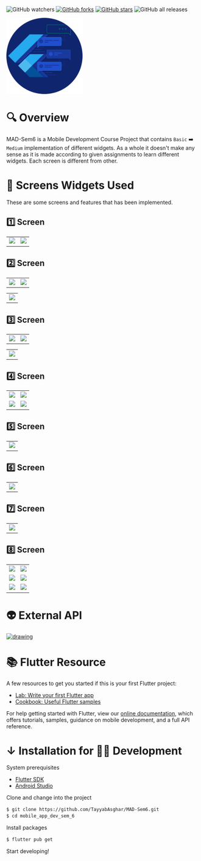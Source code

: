 ![GitHub watchers](https://img.shields.io/github/watchers/TayyabAsghar/MAD-Sem6?style=social)
[![GitHub forks](https://img.shields.io/github/forks/TayyabAsghar/MAD-Sem6?logo=github&style=social)](https://github.com/TayyabAsghar/MAD-Sem6/network)
[![GitHub stars](https://img.shields.io/github/stars/TayyabAsghar/MAD-Sem6?logo=github&style=social)](https://github.com/TayyabAsghar/MAD-Sem6/stargazers)
![GitHub all releases](https://img.shields.io/github/downloads/TayyabAsghar/MAD-Sem6/total?logo=github&style=social)

<a href= "https://github.com/TayyabAsghar/MAD-Sem6/blob/master/assets/icons/android.png">
<img src="assets/icons/android.png" alt="drawing" width="200"/>
</a>

# 🔍 Overview

MAD-Sem6 is a Mobile Development Course Project that contains `Basic` ➡️ `Medium` implementation of different widgets. As a whole it doesn't make any sense as it is made according to given assignments to learn different widgets. Each screen is different from other.

# 📱 Screens Widgets Used

These are some screens and features that has been implemented.

## 1️⃣ Screen

|                |                |
| -------------- | -------------- |
| ![][screen1.1] | ![][screen1.2] |

## 2️⃣ Screen

<!-- Do not merge the tables as it will make the 4th cell empty on Github. -->

|                |                |
| -------------- | -------------- |
| ![][screen2.1] | ![][screen2.2] |

|                |
| -------------- |
| ![][screen2.3] |

## 3️⃣ Screen

|                |                |
| -------------- | -------------- |
| ![][screen3.1] | ![][screen3.2] |

|                |
| -------------- |
| ![][screen3.3] |

## 4️⃣ Screen

|                |                |
| -------------- | -------------- |
| ![][screen4.1] | ![][screen4.2] |
| ![][screen4.3] | ![][screen4.4] |

## 5️⃣ Screen

|              |
| ------------ |
| ![][screen5] |

## 6️⃣ Screen

|              |
| ------------ |
| ![][screen6] |

## 7️⃣ Screen

|              |
| ------------ |
| ![][screen7] |

## 8️⃣ Screen

|                |                |
| -------------- | -------------- |
| ![][screen8.1] | ![][screen8.2] |
| ![][screen8.3] | ![][screen8.4] |
| ![][screen8.5] | ![][screen8.6] |

# 👽 External API

<a href="https://source.unsplash.com">
<img src="https://images.unsplash.com/photo-1549706844-30ea8cad811b?ixid=MnwxMjA3fDB8MHxwaG90by1wYWdlfHx8fGVufDB8fHx8&ixlib=rb-1.2.1&auto=format&fit=crop&w=889&q=80" alt="drawing" width="1000" height="300"/></a>

# 📚 Flutter Resource

A few resources to get you started if this is your first Flutter project:

- [Lab: Write your first Flutter app](https://flutter.dev/docs/get-started/codelab)
- [Cookbook: Useful Flutter samples](https://flutter.dev/docs/cookbook)

For help getting started with Flutter, view our [online documentation](https://flutter.dev/docs), which offers tutorials, samples, guidance on mobile development, and a full API reference.

# ↓ Installation for 🐱‍💻 Development

System prerequisites

- [Flutter SDK][fsdk]
- [Android Studio][astudio]

Clone and change into the project

```sh
$ git clone https://github.com/TayyabAsghar/MAD-Sem6.git
$ cd mobile_app_dev_sem_6
```

Install packages

```sh
$ flutter pub get
```

Start developing!

[fsdk]: https://flutter.dev/docs/get-started/install
[astudio]: https://developer.android.com/studio

<!-- Screens -->

[screen1.1]: assets/screenShots/Screen1.1.jpg
[screen1.2]: assets/screenShots/Screen1.2.jpg
[screen2.1]: assets/screenShots/Screen2.1.jpg
[screen2.2]: assets/screenShots/Screen2.2.jpg
[screen2.3]: assets/screenShots/Screen2.3.jpg
[screen3.1]: assets/screenShots/Screen3.1.jpg
[screen3.2]: assets/screenShots/Screen3.2.jpg
[screen3.3]: assets/screenShots/Screen3.3.jpg
[screen4.1]: assets/screenShots/Screen4.1.jpg
[screen4.2]: assets/screenShots/Screen4.2.jpg
[screen4.3]: assets/screenShots/Screen4.3.jpg
[screen4.4]: assets/screenShots/Screen4.4.jpg
[screen5]: assets/screenShots/Screen5.jpg
[screen6]: assets/screenShots/Screen6.jpg
[screen7]: assets/screenShots/Screen7.jpg
[screen8.1]: assets/screenShots/Screen8.1.png
[screen8.2]: assets/screenShots/Screen8.2.png
[screen8.3]: assets/screenShots/Screen8.3.png
[screen8.4]: assets/screenShots/Screen8.4.png
[screen8.5]: assets/screenShots/Screen8.5.png
[screen8.6]: assets/screenShots/Screen8.6.png
